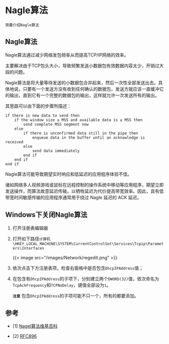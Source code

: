 # Nagle算法


    简要介绍Nagle算法

<!--more-->

## Nagle算法

Nagle算法通过减少网络发包频率从而提高TCP/IP网络的效率。

主要解决由于TCP包头大小，导致频繁发送小数据包有效数据内容太少，开销过大段的问题。

Nagle算法是将大量等待发送的小数据包合并起来，然后一次性全部发送出去。具体地说，只要有一个发送方没有收到任何确认的数据包，发送方就应该一直缓冲它的输出，直到它有一个完整的数据包的输出，这样就允许一次发送所有的输出。

其思路可以由下面的步骤所描述：

```
if there is new data to send then
    if the window size ≥ MSS and available data is ≥ MSS then
        send complete MSS segment now
    else
        if there is unconfirmed data still in the pipe then
            enqueue data in the buffer until an acknowledge is received
        else
            send data immediately
        end if
    end if
end if
```

Nagle算法可能导致期望实时响应和低延迟的应用程序体验不佳。

诸如网络多人视频游戏或鼠标在远程控制的操作系统中移动等应用程序，期望立即发送操作，而算法故意延迟传输，以牺牲延迟为代价提高带宽效率。因此，具有低带宽时间敏感传输的应用程序通常用于绕过 Nagle 延迟的 ACK 延迟。

## Windows下关闭Nagle算法

1. 打开注册表编辑器

2. 打开如下路径`计算机\HKEY_LOCAL_MACHINE\SYSTEM\CurrentControlSet\Services\Tcpip\Parameters\Interfaces`
   
   {{< image src="/images/Network/regedit.png" >}} 

3. 依次点击下方注册表项，检查右窗格中是否包含`DhcpIPAddress`值；

4. 在包含有`DhcpIPAddress`的子项下，分别建立两个`DWORD(32)`值，依次命名为`TcpAckFrequency`和`TCPNoDelay`，键值全部设为`1`。

    **`注意`** 包含`DhcpIPAddress`的子项可能不只一个，所有的都要添加。

## 参考

- [1] [Nagel算法维基百科](https://en.wikipedia.org/wiki/Nagle%27s_algorithm)

- [2] [RFC896](https://www.ietf.org/rfc/rfc896.txt)
